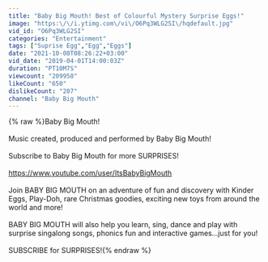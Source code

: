 ```yaml
---
title: "Baby Big Mouth! Best of Colourful Mystery Surprise Eggs!"
image: "https:\/\/i.ytimg.com\/vi\/O6Pq3WLG2SI\/hqdefault.jpg"
vid_id: "O6Pq3WLG2SI"
categories: "Entertainment"
tags: ["Suprise Egg","Egg","Eggs"]
date: "2021-10-08T08:26:22+03:00"
vid_date: "2019-04-01T14:00:03Z"
duration: "PT10M7S"
viewcount: "209958"
likeCount: "650"
dislikeCount: "207"
channel: "Baby Big Mouth"
---
```

{% raw %}Baby Big Mouth!<br /><br />Music created, produced and performed by Baby Big Mouth!<br /><br />Subscribe to Baby Big Mouth for more SURPRISES!<br /><br /><a rel="nofollow" target="blank" href="https://www.youtube.com/user/ItsBabyBigMouth">https://www.youtube.com/user/ItsBabyBigMouth</a><br /><br />Join BABY BIG MOUTH on an adventure of fun and discovery with Kinder Eggs, Play-Doh, rare Christmas goodies, exciting new toys from around the world and more!<br /><br />BABY BIG MOUTH will also help you learn, sing, dance and play with surprise singalong songs, phonics fun and interactive games...just for you!<br /><br />SUBSCRIBE for SURPRISES!{% endraw %}
